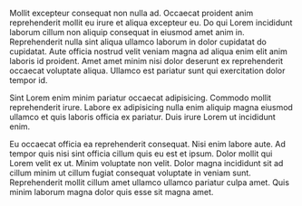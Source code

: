 Mollit excepteur consequat non nulla ad. Occaecat proident anim reprehenderit mollit eu irure et aliqua excepteur eu. Do qui Lorem incididunt laborum cillum non aliquip consequat in eiusmod amet anim in. Reprehenderit nulla sint aliqua ullamco laborum in dolor cupidatat do cupidatat. Aute officia nostrud velit veniam magna ad aliqua enim elit anim laboris id proident. Amet amet minim nisi dolor deserunt ex reprehenderit occaecat voluptate aliqua. Ullamco est pariatur sunt qui exercitation dolor tempor id.

Sint Lorem enim minim pariatur occaecat adipisicing. Commodo mollit reprehenderit irure. Labore ex adipisicing nulla enim aliquip magna eiusmod ullamco et quis laboris officia ex pariatur. Duis irure Lorem ut incididunt enim.

Eu occaecat officia ea reprehenderit consequat. Nisi enim labore aute. Ad tempor quis nisi sint officia cillum quis eu est et ipsum. Dolor mollit qui Lorem velit ex ut. Minim voluptate non velit. Dolor magna incididunt sit ad cillum minim ut cillum fugiat consequat voluptate in veniam sunt. Reprehenderit mollit cillum amet ullamco ullamco pariatur culpa amet. Quis minim laborum magna dolor quis esse sit magna amet.